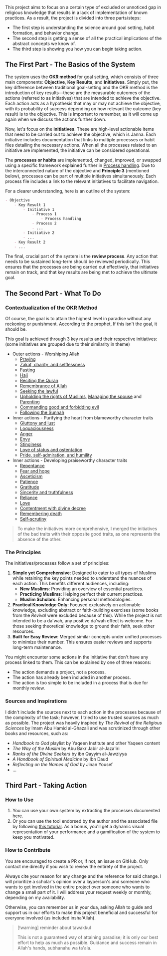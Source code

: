 This project aims to focus on a certain type of excluded or unnoticed gap in religious knowledge that results in a lack of implementation of known practices. As a result, the project is divided into three parts/steps:

* The first step is understanding the science around goal setting, habit formation, and behavior change.
* The second step is getting a sense of all the practical implications of the abstract concepts we know of.
* The third step is showing you how you can begin taking action.

## The First Part - The Basics of the System

The system uses the **OKR method** for goal setting, which consists of three main components: **Objective**, **Key Results**, and **Initiatives**. Simply put, the key difference between traditional goal-setting and the OKR method is the introduction of key results—these are the measurable outcomes of the actions (referred to as initiatives) that are intended to achieve the objective. Each action acts as a hypothesis that may or may not achieve the objective, with its probability of success depending on how relevant the outcome (key result) is to the objective. This is important to remember, as it will come up again when we discuss the actions further down.

Now, let's focus on the **initiatives**. These are high-level actionable items that need to be carried out to achieve the objective, which is Janna. Each initiative includes documentation that links to multiple processes or habit files detailing the necessary actions. When all the processes related to an initiative are implemented, the initiative can be considered operational.

The **processes or habits** are implemented, changed, improved, or swapped using a specific framework explained further in [Process handling](Resources/Process%20handling.md). Due to the interconnected nature of the objective and **Principle 3** (mentioned below), processes can be part of multiple initiatives simultaneously. Each process file includes a link to the relevant initiatives to facilitate navigation.

For a clearer understanding, here is an outline of the system:

```md
- Objective
	- Key Result 1
		- Initiative 1
			- Process 1
				- Process handling
			- Process 2
			- ...
		- Initiative 2
		- ...
	- Key Result 2
	- ...
```

The final, crucial part of the system is the **review process**. Any action that needs to be sustained long-term should be reviewed periodically. This ensures that the processes are being carried out effectively, that initiatives remain on track, and that key results are being met to achieve the ultimate goal.

## The Second Part - What To Do

### Contextualization of the OKR Method

Of course, the goal is to attain the highest level in paradise without any reckoning or punishment. According to the prophet, If this isn't the goal, it should be.

This goal is achieved through 3 key results and their respective initiatives: (some initiatives are grouped due to their similarity in theme)

* Outer actions - Worshiping Allah
	* [Praying](assets/RTJ/Initiatives/worship/Praying.md)
	* [Zakat, charity, and selflessness](assets/RTJ/Initiatives/worship/Zakat%20and%20charity%20and%20selflessness.md)
	* [Fasting](assets/RTJ/Initiatives/worship/Fasting.md)
	* [Hajj](assets/RTJ/Initiatives/worship/Hajj.md)
	* [Reciting the Quran](assets/RTJ/Initiatives/worship/Reciting%20the%20quran.md)
	* [Remembrance of Allah](assets/RTJ/Initiatives/worship/Remembrance%20of%20allah.md)
	* [Seeking the lawful](assets/RTJ/Initiatives/worship/Seeking%20the%20lawful.md)
	* [Upholding the rights of Muslims](assets/RTJ/Initiatives/worship/Upholding%20the%20right%20of%20muslims.md), [Managing the spouse](assets/RTJ/Initiatives/worship/Managing%20spouse.md) and [Parenting](assets/RTJ/Initiatives/worship/Parenting.md)
	* [Commanding good and forbidding evil](assets/RTJ/Initiatives/worship/Commanding%20good%20and%20forbidding%20evil.md)
	* [Following the Sunnah](assets/RTJ/Initiatives/worship/Following%20the%20sunnah.md)
* Inner actions - Purifying the heart from blameworthy character traits
	* [Gluttony and lust](assets/RTJ/Initiatives/bad%20traits/Gluttony%20and%20lust.md)
	* [Loquaciousness](assets/RTJ/Initiatives/bad%20traits/Loquaciousness.md)
	* [Anger](assets/RTJ/Initiatives/bad%20traits/Anger.md)
	* [Envy](assets/RTJ/Initiatives/bad%20traits/Envy.md)
	* [Stinginess](assets/RTJ/Initiatives/bad%20traits/Stinginess.md)
	* [Love of status and ostentation](assets/RTJ/Initiatives/bad%20traits/Love%20of%20status%20and%20ostentation.md)
	* [Pride, self-admiration, and humility](assets/RTJ/Initiatives/good%20traits/Pride%20and%20self%20admiration%20and%20humility.md)
* Inner actions - Developing praiseworthy character traits
	* [Repentance](assets/RTJ/Initiatives/good%20traits/Repentance.md)
	* [Fear and hope](assets/RTJ/Initiatives/good%20traits/Fear%20and%20hope.md)
	* [Asceticism](assets/RTJ/Initiatives/good%20traits/Asceticism.md)
	* [Patience](assets/RTJ/Initiatives/good%20traits/Patience.md)
	* [Gratitude](assets/RTJ/Initiatives/good%20traits/Gratitude.md)
	* [Sincerity and truthfulness](assets/RTJ/Initiatives/good%20traits/Sincerity%20and%20truthfulness.md)
	* [Reliance](assets/RTJ/Initiatives/good%20traits/Reliance.md)
	* [Love](assets/RTJ/Initiatives/good%20traits/Love.md)
	* [Contentment with divine decree](assets/RTJ/Initiatives/good%20traits/Contentment%20with%20divine%20decree.md)
	* [Remembering death](assets/RTJ/Initiatives/good%20traits/Remembering%20death.md)
	* [Self-scrutiny](assets/RTJ/Initiatives/good%20traits/Self%20scrutiny.md)

> To make the initiatives more comprehensive, I merged the initiatives of the bad traits with their opposite good traits, as one represents the absence of the other.

### The Principles

The initiatives/processes follow a set of principles:

1. **Simple yet Comprehensive**: Designed to cater to all types of Muslims while retaining the key points needed to understand the nuances of each action. This benefits different audiences, including:
    * **New Muslims**: Providing an overview of essential practices.
    * **Practicing Muslims**: Helping perfect their current practices.
    * **Muslim Scholars**: Enhancing personal methodologies.
2. **Practical Knowledge Only**: Focused exclusively on actionable knowledge, excluding abstract or faith-building exercises (some books from the *Revival* were excluded because of this). While the project is not intended to be a da'wah, any positive da'wah effect is welcome. For those seeking theoretical knowledge to ground their faith, seek other resources.
3. **Built for Easy Review**: Merged similar concepts under unified processes to minimize their number. This ensures easier reviews and supports long-term maintenance.

You might encounter some actions in the initiative that don't have any process linked to them. This can be explained by one of three reasons:

* The action demands a project, not a process.
* The action has already been included in another process.
* The action is too simple to be included in a process that is due for monthly review.

### Sources and Inspirations

I didn't include the sources next to each action in the processes because of the complexity of the task; however, I tried to use trusted sources as much as possible. The project was heavily inspired by *The Revival of the Religious Sciences* by Imam Abu Hamid al-Ghazali and was scrutinized through other books and resources, such as:

* *Handbook to God* playlist by Yaqeen Institute and other Yaqeen content
* *The Way of the Muslim* by Abu Bakr Jabir al-Jaza'iri
* *Ranks of the Divine Seekers* by ibn Qayyim al-Jawziyya
* *A Handbook of Spiritual Medicine* by Ibn Daud
* *Reflecting on the Names of God* by Jinan Yousef
* …

## Third Part - Taking Action

### How to Use

1. You can use your own system by extracting the processes documented here.
2. Or you can use the tool endorsed by the author and the associated file by following [this tutorial](Resources/Obsidian%20implementation.md). As a bonus, you'll get a dynamic visual representation of your performance and a gamification of the system to keep you motivated.

### How to Contribute

You are encouraged to create a PR or, if not, an issue on GitHub. Only contact me directly if you wish to review the entirety of the project.

Always cite your reason for any change and the reference for said change. I will prioritize a scholar's opinion over a layperson's and someone who wants to get involved in the entire project over someone who wants to change a small part of it. I will address your request weekly or monthly, depending on my availability.

Otherwise, you can remember us in your dua, asking Allah to guide and support us in our efforts to make this project beneficial and successful for everyone involved (us included insha'Allah).

> [!warning] reminder about tawakkul
> 
> 
> This is not a guaranteed way of attaining paradise; it is only our best effort to help as much as possible. Guidance and success remain in Allah's hands, subhanahu wa ta'ala.
> 

